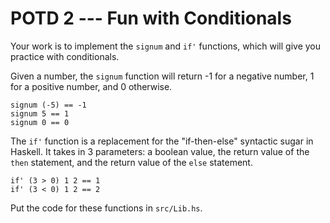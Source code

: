 POTD 2 --- Fun with Conditionals
==============================

Your work is to implement the `signum` and `if'` functions, which will give you practice with conditionals.

Given a number, the `signum` function will return -1 for a negative number, 1 for a positive number, and 0 otherwise.
```
signum (-5) == -1
signum 5 == 1
signum 0 == 0
```

The `if'` function is a replacement for the "if-then-else" syntactic sugar in Haskell. It takes in 3 parameters: a boolean value, the return value of the `then` statement, and the return value of the `else` statement.
```
if' (3 > 0) 1 2 == 1
if' (3 < 0) 1 2 == 2
```

Put the code for these functions in `src/Lib.hs`.
